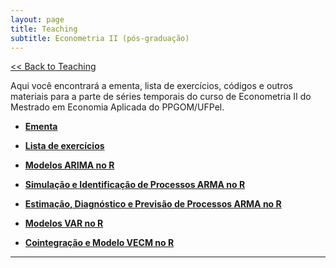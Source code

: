 ```yaml
---
layout: page
title: Teaching
subtitle: Econometria II (pós-graduação)
---
```


[<< Back to Teaching](/teaching)

Aqui você encontrará a ementa, lista de exercícios, códigos e outros materiais para a parte de séries temporais do curso de Econometria II do Mestrado em Economia Aplicada do PPGOM/UFPel.

- **[Ementa](/files/econometria2.pdf)**

- **[Lista de exercícios](/files/timeseries-lista.pdf)**

- **[Modelos ARIMA no R](/files/Modelos_ARMA.pdf)**

- **[Simulação e Identificação de Processos ARMA no R](/simulations-arma)**

- **[Estimação, Diagnóstico e Previsão de Processos ARMA no R](/estimations-arma)**

- **[Modelos VAR no R](/var)**

- **[Cointegração e Modelo VECM no R](/vecm)**

---